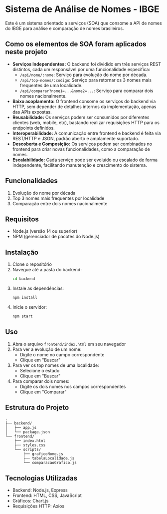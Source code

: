 # Sistema de Análise de Nomes - IBGE

Este é um sistema orientado a serviços (SOA) que consome a API de nomes do IBGE para análise e comparação de nomes brasileiros.

## Como os elementos de SOA foram aplicados neste projeto

- **Serviços Independentes:** O backend foi dividido em três serviços REST distintos, cada um responsável por uma funcionalidade específica:
  - `/api/nome/:nome`: Serviço para evolução do nome por década.
  - `/api/top-nomes/:codigo`: Serviço para retornar os 3 nomes mais frequentes de uma localidade.
  - `/api/comparar?nome1=...&nome2=...`: Serviço para comparar dois nomes nacionalmente.
- **Baixo acoplamento:** O frontend consome os serviços do backend via HTTP, sem depender de detalhes internos da implementação, apenas das APIs expostas.
- **Reusabilidade:** Os serviços podem ser consumidos por diferentes clientes (web, mobile, etc), bastando realizar requisições HTTP para os endpoints definidos.
- **Interoperabilidade:** A comunicação entre frontend e backend é feita via REST/HTTP e JSON, padrão aberto e amplamente suportado.
- **Descoberta e Composição:** Os serviços podem ser combinados no frontend para criar novas funcionalidades, como a comparação de nomes.
- **Escalabilidade:** Cada serviço pode ser evoluído ou escalado de forma independente, facilitando manutenção e crescimento do sistema.

## Funcionalidades

1. Evolução do nome por década
2. Top 3 nomes mais frequentes por localidade
3. Comparação entre dois nomes nacionalmente

## Requisitos

- Node.js (versão 14 ou superior)
- NPM (gerenciador de pacotes do Node.js)

## Instalação

1. Clone o repositório
2. Navegue até a pasta do backend:
   ```bash
   cd backend
   ```
3. Instale as dependências:
   ```bash
   npm install
   ```
4. Inicie o servidor:
   ```bash
   npm start
   ```

## Uso

1. Abra o arquivo `frontend/index.html` em seu navegador
2. Para ver a evolução de um nome:
   - Digite o nome no campo correspondente
   - Clique em "Buscar"
3. Para ver os top nomes de uma localidade:
   - Selecione o estado
   - Clique em "Buscar"
4. Para comparar dois nomes:
   - Digite os dois nomes nos campos correspondentes
   - Clique em "Comparar"

## Estrutura do Projeto

```
.
├── backend/
│   ├── app.js
│   └── package.json
└── frontend/
    ├── index.html
    ├── styles.css
    └── scripts/
        ├── graficoNome.js
        ├── tabelaLocalidade.js
        └── comparacaoGrafico.js
```

## Tecnologias Utilizadas

- Backend: Node.js, Express
- Frontend: HTML, CSS, JavaScript
- Gráficos: Chart.js
- Requisições HTTP: Axios 